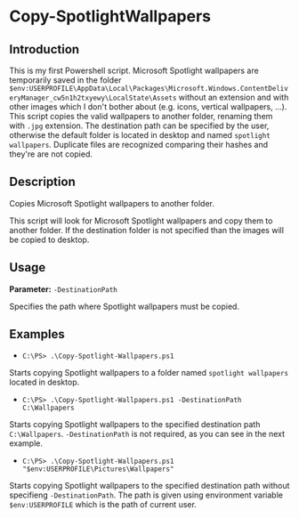 # Copy-SpotlightWallpapers
## Introduction
   This is my first Powershell script. Microsoft Spotlight wallpapers are temporarily saved in the folder `$env:USERPROFILE\AppData\Local\Packages\Microsoft.Windows.ContentDeliveryManager_cw5n1h2txyewy\LocalState\Assets` without an extension and with other images which I don't bother about (e.g. icons, vertical wallpapers, ...). This script copies the valid wallpapers to another folder, renaming them with `.jpg` extension. The destination path can be specified by the user, otherwise the default folder is located in desktop and named `spotlight wallpapers`. Duplicate files are recognized comparing their hashes and they're are not copied.

## Description
   Copies Microsoft Spotlight wallpapers to another folder.

   This script will look for Microsoft Spotlight wallpapers and copy them to another folder.
   If the destination folder is not specified than the images will be copied to desktop.
   
## Usage
**Parameter:** `-DestinationPath`

  Specifies the path where Spotlight wallpapers must be copied.

## Examples
-  `C:\PS> .\Copy-Spotlight-Wallpapers.ps1`

Starts copying Spotlight wallpapers to a folder named `spotlight wallpapers` located in desktop.

-  `C:\PS> .\Copy-Spotlight-Wallpapers.ps1 -DestinationPath C:\Wallpapers`

Starts copying Spotlight wallpapers to the specified destination path `C:\Wallpapers`.
`-DestinationPath` is not required, as you can see in the next example.
 
-  `C:\PS> .\Copy-Spotlight-Wallpapers.ps1 "$env:USERPROFILE\Pictures\Wallpapers"`

Starts copying Spotlight wallpapers to the specified destination path without specifieng `-DestinationPath`.
The path is given using environment variable `$env:USERPROFILE` which is the path of current user.
